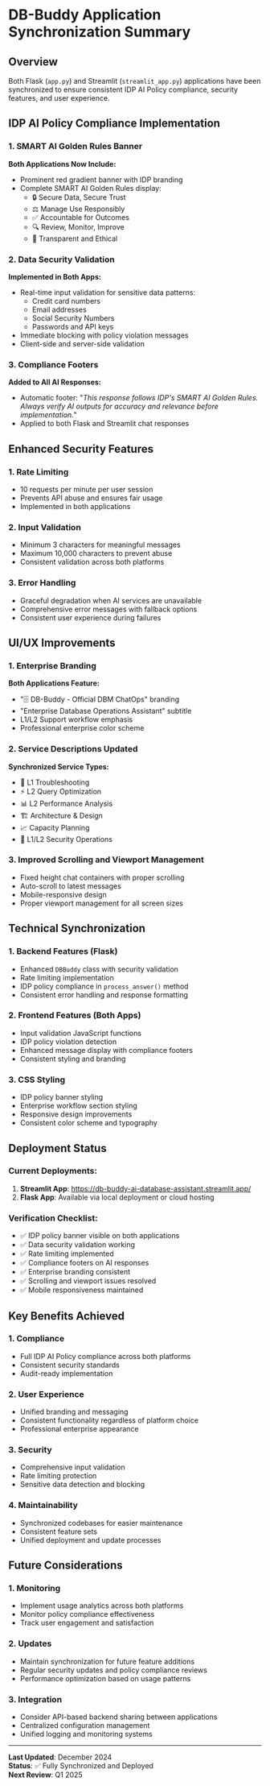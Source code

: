 # DB-Buddy Application Synchronization Summary

## Overview
Both Flask (`app.py`) and Streamlit (`streamlit_app.py`) applications have been synchronized to ensure consistent IDP AI Policy compliance, security features, and user experience.

## IDP AI Policy Compliance Implementation

### 1. SMART AI Golden Rules Banner
**Both Applications Now Include:**
- Prominent red gradient banner with IDP branding
- Complete SMART AI Golden Rules display:
  - 🔒 Secure Data, Secure Trust
  - ⚖️ Manage Use Responsibly  
  - ✅ Accountable for Outcomes
  - 🔍 Review, Monitor, Improve
  - 🤝 Transparent and Ethical

### 2. Data Security Validation
**Implemented in Both Apps:**
- Real-time input validation for sensitive data patterns:
  - Credit card numbers
  - Email addresses
  - Social Security Numbers
  - Passwords and API keys
- Immediate blocking with policy violation messages
- Client-side and server-side validation

### 3. Compliance Footers
**Added to All AI Responses:**
- Automatic footer: "*This response follows IDP's SMART AI Golden Rules. Always verify AI outputs for accuracy and relevance before implementation.*"
- Applied to both Flask and Streamlit chat responses

## Enhanced Security Features

### 1. Rate Limiting
- 10 requests per minute per user session
- Prevents API abuse and ensures fair usage
- Implemented in both applications

### 2. Input Validation
- Minimum 3 characters for meaningful messages
- Maximum 10,000 characters to prevent abuse
- Consistent validation across both platforms

### 3. Error Handling
- Graceful degradation when AI services are unavailable
- Comprehensive error messages with fallback options
- Consistent user experience during failures

## UI/UX Improvements

### 1. Enterprise Branding
**Both Applications Feature:**
- "🗄️ DB-Buddy - Official DBM ChatOps" branding
- "Enterprise Database Operations Assistant" subtitle
- L1/L2 Support workflow emphasis
- Professional enterprise color scheme

### 2. Service Descriptions Updated
**Synchronized Service Types:**
- 🔧 L1 Troubleshooting
- ⚡ L2 Query Optimization  
- 📊 L2 Performance Analysis
- 🏗️ Architecture & Design
- 📈 Capacity Planning
- 🔐 L1/L2 Security Operations

### 3. Improved Scrolling and Viewport Management
- Fixed height chat containers with proper scrolling
- Auto-scroll to latest messages
- Mobile-responsive design
- Proper viewport management for all screen sizes

## Technical Synchronization

### 1. Backend Features (Flask)
- Enhanced `DBBuddy` class with security validation
- Rate limiting implementation
- IDP policy compliance in `process_answer()` method
- Consistent error handling and response formatting

### 2. Frontend Features (Both Apps)
- Input validation JavaScript functions
- IDP policy violation detection
- Enhanced message display with compliance footers
- Consistent styling and branding

### 3. CSS Styling
- IDP policy banner styling
- Enterprise workflow section styling
- Responsive design improvements
- Consistent color scheme and typography

## Deployment Status

### Current Deployments:
1. **Streamlit App**: https://db-buddy-ai-database-assistant.streamlit.app/
2. **Flask App**: Available via local deployment or cloud hosting

### Verification Checklist:
- ✅ IDP policy banner visible on both applications
- ✅ Data security validation working
- ✅ Rate limiting implemented
- ✅ Compliance footers on AI responses
- ✅ Enterprise branding consistent
- ✅ Scrolling and viewport issues resolved
- ✅ Mobile responsiveness maintained

## Key Benefits Achieved

### 1. Compliance
- Full IDP AI Policy compliance across both platforms
- Consistent security standards
- Audit-ready implementation

### 2. User Experience
- Unified branding and messaging
- Consistent functionality regardless of platform choice
- Professional enterprise appearance

### 3. Security
- Comprehensive input validation
- Rate limiting protection
- Sensitive data detection and blocking

### 4. Maintainability
- Synchronized codebases for easier maintenance
- Consistent feature sets
- Unified deployment and update processes

## Future Considerations

### 1. Monitoring
- Implement usage analytics across both platforms
- Monitor policy compliance effectiveness
- Track user engagement and satisfaction

### 2. Updates
- Maintain synchronization for future feature additions
- Regular security updates and policy compliance reviews
- Performance optimization based on usage patterns

### 3. Integration
- Consider API-based backend sharing between applications
- Centralized configuration management
- Unified logging and monitoring systems

---

**Last Updated**: December 2024  
**Status**: ✅ Fully Synchronized and Deployed  
**Next Review**: Q1 2025